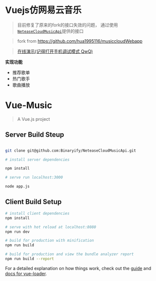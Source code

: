 # Vuejs仿网易云音乐

> 目前修复了原来的fork的接口失效的问题， 通过使用[`NeteaseCloudMusicApi`](https://github.com/Binaryify/NeteaseCloudMusicApi)提供的接口

> fork from https://github.com/hua1995116/musiccloudWebapp

> [在线演示(记得打开手机调试模式 QwQ)](http://118.89.227.245/#/home)

**实现功能**

 - 推荐歌单
 - 热门歌手
 - 歌曲播放


# Vue-Music

> A Vue.js project

## Server Build Steup

``` bash

git clone git@github.com:Binaryify/NeteaseCloudMusicApi.git

# install server dependencies

npm install

# serve run localhost:3000

node app.js

```

## Client Build Setup

``` bash
# install client dependencies
npm install

# serve with hot reload at localhost:8080
npm run dev

# build for production with minification
npm run build

# build for production and view the bundle analyzer report
npm run build --report
```

For a detailed explanation on how things work, check out the [guide](http://vuejs-templates.github.io/webpack/) and [docs for vue-loader](http://vuejs.github.io/vue-loader).


